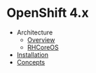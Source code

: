 # OpenShift 4.x
* Architecture
    * [Overview](/architecture/architecture-readme.md)
    * [RHCoreOS](/architecture/coreos-readme.md)
* [Installation](/installation/install-readme.md)
* [Concepts](/concepts/concepts-readme.md)